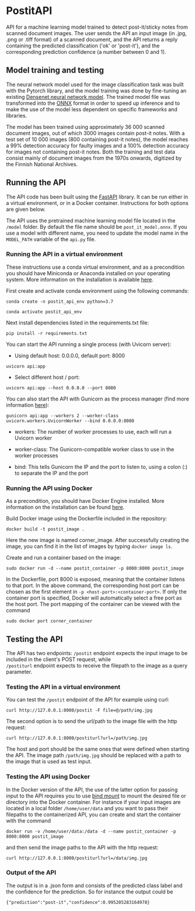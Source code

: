 # PostitAPI

API for a machine learning model trained to detect post-it/sticky notes from scanned document images. 
The user sends the API an input image (in .jpg, .png or .tiff format) of a scanned document, and the API returns a reply 
containing the predicted classification ('ok' or 'post-it'), and the corresponding prediction confidence (a number
between 0 and 1).   

## Model training and testing 

The neural network model used for the image classification task was built with the Pytorch library, and the model training
was done by fine-tuning an existing [Densenet neural network model](https://pytorch.org/vision/main/models/generated/torchvision.models.densenet121.html).
The trained model file was transformed into the [ONNX](https://onnx.ai/) format in order to speed up inference and to make the use of the model less dependent on specific frameworks and libraries. 

The model has been trained using approximately 36 000 scanned document images, out of which 3000 images contain post-it notes. With a test set of 10 000 images (800 containing post-it notes), the model 
reaches a 99% detection accuracy for faulty images and a 100% detection accuracy for images not containing post-it notes. Both the training and test data consist mainly of document images from the 1970s onwards, digitized by the 
Finnish National Archives.

## Running the API

The API code has been built using the [FastAPI](https://fastapi.tiangolo.com/) library. It can be run either in a virtual environment,
or in a Docker container. Instructions for both options are given below. 

The API uses the pretrained machine learning model file located in the `/model` folder. By default the file name should be `post_it_model.onnx`.
If you use a model with different name, you need to update the model name in the `MODEL_PATH` variable of the `api.py` file.

### Running the API in a virtual environment

These instructions use a conda virtual environment, and as a precondition you should have Miniconda or Anaconda installed on your operating system. 
More information on the installation is available [here](https://docs.conda.io/projects/conda/en/latest/user-guide/install/index.html). 

First create and activate conda environment using the following commands:

`conda create -n postit_api_env python=3.7`

`conda activate postit_api_env`

Next install dependencies listed in the requirements.txt file:

`pip install -r requirements.txt`

You can start the API running a single process (with Uvicorn server):

- Using default host: 0.0.0.0, default port: 8000

`uvicorn api:app`

- Select different host / port:

`uvicorn api:app --host 0.0.0.0 --port 8080`

You can also start the API with Gunicorn as the process manager (find more information [here](https://fastapi.tiangolo.com/deployment/server-workers/)):

`gunicorn api:app --workers 2 --worker-class uvicorn.workers.UvicornWorker --bind 0.0.0.0:8080`

- workers: The number of worker processes to use, each will run a Uvicorn worker

- worker-class: The Gunicorn-compatible worker class to use in the worker processes

- bind: This tells Gunicorn the IP and the port to listen to, using a colon (:) to separate the IP and the port

### Running the API using Docker

As a precondition, you should have Docker Engine installed. More information on the installation can be found [here](https://docs.docker.com/engine/install/). 

Build Docker image using the Dockerfile included in the repository: 

`docker build -t postit_image .`

Here the new image is named corner_image. After successfully creating the image, you can find it in the list of images by typing `docker image ls`.

Create and run a container based on the image:

`sudo docker run -d --name postit_container -p 8000:8000 postit_image`

In the Dockerfile, port 8000 is exposed, meaning that the container listens to that port. 
In the above command, the corresponding host port can be chosen as the first element in `-p <host-port>:<container-port>`. 
If only the container port is specified, Docker will automatically select a free port as the host port. The port mapping of the container can be viewed with the command

`sudo docker port corner_container`

## Testing the API

The API has two endpoints: `/postit` endpoint expects the input image to be included in the client's POST request, while  
`/postiturl` endpoint expects to receive the  filepath to the image as a query parameter.

### Testing the API in a virtual environment

You can test the `/postit` endpoint of the API for example using curl:

`curl http://127.0.0.1:8000/postit -F file=@/path/img.jpg`

The second option is to send the url/path to the image file with the http request:

`curl http://127.0.0.1:8000/postiturl?url=/path/img.jpg`

The host and port should be the same ones that were defined when starting the API.
The image path `/path/img.jpg` should be replaced with a path to the image that is used as test input. 

### Testing the API using Docker

In the Docker version of the API, the use of the latter option for passing input to the API requires 
you to use [bind mount](https://docs.docker.com/storage/bind-mounts/) to mount the desired file or 
directory into the Docker container. For instance if your input images are located in a local folder 
`/home/user/data` and you want to pass their filepaths to the containerized API, you can create and start the 
container with the command 

`docker run -v /home/user/data:/data -d --name postit_container -p 8000:8000 postit_image`

and then send the image paths to the API with the http request:

`curl http://127.0.0.1:8000/postiturl?url=/data/img.jpg`

### Output of the API

The output is in a .json form and consists of the predicted class label and the confidence for the prediction.
So for instance the output could be 

`{"prediction":"post-it","confidence":0.995205283164978}`


